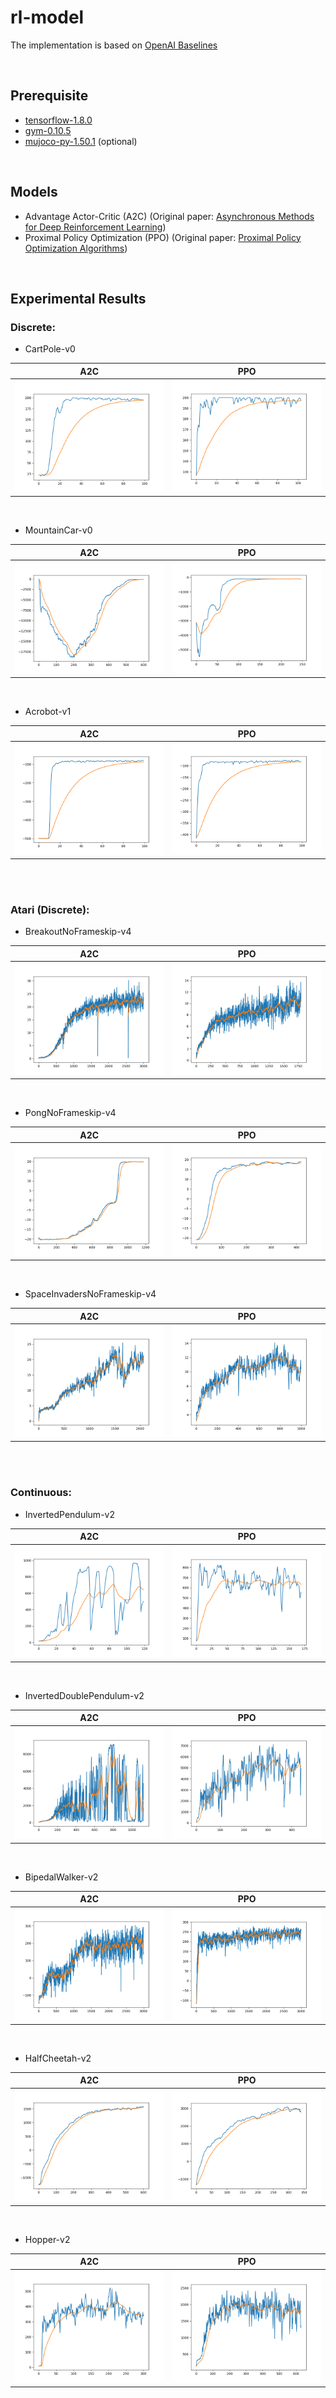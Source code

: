 # rl-model

The implementation is based on [OpenAI Baselines](https://github.com/openai/baselines)

<br>

## Prerequisite

- [tensorflow-1.8.0](https://github.com/tensorflow/tensorflow)
- [gym-0.10.5](https://github.com/openai/gym)
- [mujoco-py-1.50.1](https://github.com/openai/mujoco-py) (optional)

<br>

## Models

- Advantage Actor-Critic (A2C) (Original paper: [Asynchronous Methods for Deep Reinforcement Learning](https://arxiv.org/abs/1602.01783))
- Proximal Policy Optimization (PPO) (Original paper: [Proximal Policy Optimization Algorithms](https://arxiv.org/abs/1707.06347))

<br>

## Experimental Results

### Discrete:

- CartPole-v0

A2C|PPO
-|-
![](./fig/CartPole-v0-a2c.png)|![](./fig/CartPole-v0-ppo.png)

<br>

- MountainCar-v0

A2C|PPO
-|-
![](./fig/MountainCar-v0-a2c.png)|![](./fig/MountainCar-v0-ppo.png)


<br>

- Acrobot-v1

A2C|PPO
-|-
![](./fig/Acrobot-v1-a2c.png)|![](./fig/Acrobot-v1-ppo.png)

<br>
<br>

### Atari (Discrete):

- BreakoutNoFrameskip-v4

A2C|PPO
-|-
![](./fig/BreakoutNoFrameskip-v4-a2c.png)|![](./fig/BreakoutNoFrameskip-v4-ppo.png)

<br>

- PongNoFrameskip-v4

A2C|PPO
-|-
![](./fig/PongNoFrameskip-v4-a2c.png)|![](./fig/PongNoFrameskip-v4-ppo.png)

<br>

- SpaceInvadersNoFrameskip-v4

A2C|PPO
-|-
![](./fig/SpaceInvadersNoFrameskip-v4-a2c.png)|![](./fig/SpaceInvadersNoFrameskip-v4-ppo.png)

<br>
<br>

### Continuous:

- InvertedPendulum-v2

A2C|PPO
-|-
![](./fig/InvertedPendulum-v2-a2c.png)|![](./fig/InvertedPendulum-v2-ppo.png)

<br>

- InvertedDoublePendulum-v2

A2C|PPO
-|-
![](./fig/InvertedDoublePendulum-v2-a2c.png)|![](./fig/InvertedDoublePendulum-v2-ppo.png)

<br>

- BipedalWalker-v2

A2C|PPO
-|-
![](./fig/BipedalWalker-v2-a2c.png)|![](./fig/BipedalWalker-v2-ppo.png)

<br>

- HalfCheetah-v2

A2C|PPO
-|-
![](./fig/HalfCheetah-v2-a2c.png)|![](./fig/HalfCheetah-v2-ppo.png)

<br>

- Hopper-v2

A2C|PPO
-|-
![](./fig/Hopper-v2-a2c.png)|![](./fig/Hopper-v2-ppo.png)
